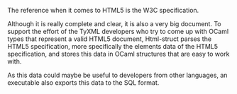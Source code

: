 The reference when it comes to HTML5 is the W3C specification.

Although it is really complete and clear, it is also a very big document. To
support the effort of the TyXML developers who try to come up with OCaml types
that represent a valid HTML5 document, Html-struct parses the HTML5
specification, more specifically the elements data of the HTML5 specification,
and stores this data in OCaml structures that are easy to work with.

As this data could maybe be useful to developers from other languages, an
executable also exports this data to the SQL format.
